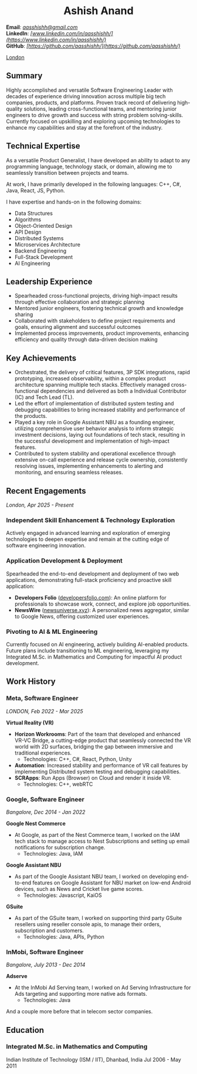 <h1 style="text-align: center;">Ashish Anand</h1>

**Email**: *[aasshishh@gmail.com](aasshishh@gmail.com)*  
**LinkedIn**: *[www.linkedin.com/in/aasshishh/](https://www.linkedin.com/in/aasshishh/)*  
**GitHub**: *[https://github.com/aasshishh/](https://github.com/aasshishh/)*  

<ins>London</ins>

## Summary

Highly accomplished and versatile Software Engineering Leader with decades of experience driving innovation across multiple big tech companies, products, and platforms. Proven track record of delivering high-quality solutions, leading cross-functional teams, and mentoring junior engineers to drive growth and success with string problem solving-skills. Currently focused on upskilling and exploring upcoming technologies to enhance my capabilities and stay at the forefront of the industry.

## Technical Expertise

As a versatile Product Generalist, I have developed an ability to adapt to any programming language, technology stack, or domain, allowing me to seamlessly transition between projects and teams. 

At work, I have primarily developed in the following languages: C++, C#, Java, React, JS, Python.

I have expertise and hands-on in the following domains:
- Data Structures
- Algorithms
- Object-Oriented Design
- API Design
- Distributed Systems
- Microservices Architecture
- Backend Engineering
- Full-Stack Development
- AI Engineering

## Leadership Experience

- Spearheaded cross-functional projects, driving high-impact results through effective collaboration and strategic planning
- Mentored junior engineers, fostering technical growth and knowledge sharing
- Collaborated with stakeholders to define project requirements and goals, ensuring alignment and successful outcomes
- Implemented process improvements, product improvements, enhancing efficiency and quality through data-driven decision making

## Key Achievements

- Orchestrated, the delivery of critical features, 3P SDK integrations, rapid prototyping, increased observability, within a complex product architecture spanning multiple tech stacks. Effectively managed cross-functional dependencies and delivered as both a Individual Contributor (IC) and Tech Lead (TL).
- Led the effort of implementation of distributed system testing and debugging capabilities to bring increased stability and performance of the products.
- Played a key role in Google Assistant NBU as a founding engineer, utilizing comprehensive user behavior analysis to inform strategic investment decisions, laying out foundations of tech stack, resulting in the successful development and implementation of high-impact features.
- Contributed to system stability and operational excellence through extensive on-call experience and release cycle ownership, consistently resolving issues, implementing enhancements to alerting and monitoring, and ensuring seamless releases.


## Recent Engagements
*London, Apr 2025 - Present*

### Independent Skill Enhancement & Technology Exploration
Actively engaged in advanced learning and exploration of emerging technologies to deepen expertise and remain at the cutting edge of software engineering innovation.

### Application Development & Deployment
Spearheaded the end-to-end development and deployment of two web applications, demonstrating full-stack proficiency and proactive skill application:
*   **Developers Folio** (<a href="https://developersfolio.com/" target="_blank">developersfolio.com</a>): An online platform for professionals to showcase work, connect, and explore job opportunities.
*   **NewsWire** (<a href="https://echo-news-universe.netlify.app/" target="_blank">newsuniverse.xyz</a>): A personalized news aggregator, similar to Google News, offering customized user experiences.

### Pivoting to AI & ML Engineering
Currently focused on AI engineering, actively building AI-enabled products. Future plans include transitioning to ML engineering, leveraging my Integrated M.Sc. in Mathematics and Computing for impactful AI product development.


## Work History

### Meta, Software Engineer
*LONDON, Feb 2022 - Mar 2025*

**Virtual Reality (VR)**
- **Horizon Workrooms**: Part of the team that developed and enhanced VR-VC Bridge, a cutting-edge product that seamlessly connected the VR world with 2D surfaces, bridging the gap between immersive and traditional experiences.
  - Technologies: C++, C#, React, Python, Unity
- **Automation**: Increased stability and performance of VR call features by implementing Distributed system testing and debugging capabilities.
- **SCRApps**: Run Apps (Browser) on Cloud and render it inside VR.
  - Technologies: C++, webRTC

### Google, Software Engineer
*Bangalore, Dec 2014 - Jan 2022*

**Google Nest Commerce**
- At Google, as part of the Nest Commerce team, I worked on the IAM tech stack to manage access to Nest Subscriptions and setting up email notifications for subscription change.
  - Technologies: Java, IAM

**Google Assistant NBU**
- As part of the Google Assistant NBU team, I worked on developing end-to-end features on Google Assistant for NBU market on low-end Android devices, such as News and Cricket live game scores.
  - Technologies: Javascript, KaiOS

**GSuite**
- As part of the GSuite team, I worked on supporting third party GSuite resellers using reseller console apis, to manage their orders, subscription and customers.
  - Technologies: Java, APIs, Python

### InMobi, Software Engineer
*Bangalore, July 2013 - Dec 2014*

**Adserve**
- At the InMobi Ad Serving team, I worked on Ad Serving Infrastructure for Ads targeting and supporting more native ads formats.
  - Technologies: Java

And a couple more before that in telecom sector companies.

## Education

### Integrated M.Sc. in Mathematics and Computing
Indian Institute of Technology (ISM / IIT), Dhanbad, India
Jul 2006 - May 2011
